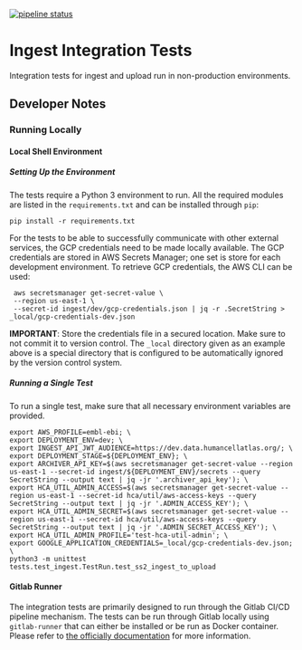 [![pipeline status](https://gitlab.ebi.ac.uk/hca/ingest-integration-tests/badges/dev/pipeline.svg)](https://gitlab.ebi.ac.uk/hca/ingest-integration-tests/-/commits/dev)


# Ingest Integration Tests
Integration tests for ingest and upload run in non-production environments.

## Developer Notes

### Running Locally

#### Local Shell Environment

##### Setting Up the Environment

The tests require a Python 3 environment to run. All the required modules are listed in the `requirements.txt` and can
be installed through `pip`:

    pip install -r requirements.txt
    
For the tests to be able to successfully communicate with other external services, the GCP credentials need to be 
made locally available. The GCP credentials are stored in AWS Secrets Manager; one set is store for each development 
environment. To retrieve GCP credentials, the AWS CLI can be used:

```
 aws secretsmanager get-secret-value \
 --region us-east-1 \
 --secret-id ingest/dev/gcp-credentials.json | jq -r .SecretString > _local/gcp-credentials-dev.json
```

**IMPORTANT**: Store the credentials file in a secured location. Make sure to not commit it to version control. 
The `_local` directory given as an example above is a special directory that is configured to be automatically 
ignored by the version control system.

##### Running a Single Test

To run a single test, make sure that all necessary environment variables are provided.

```
export AWS_PROFILE=embl-ebi; \
export DEPLOYMENT_ENV=dev; \
export INGEST_API_JWT_AUDIENCE=https://dev.data.humancellatlas.org/; \
export DEPLOYMENT_STAGE=${DEPLOYMENT_ENV}; \
export ARCHIVER_API_KEY=$(aws secretsmanager get-secret-value --region us-east-1 --secret-id ingest/${DEPLOYMENT_ENV}/secrets --query SecretString --output text | jq -jr '.archiver_api_key'); \
export HCA_UTIL_ADMIN_ACCESS=$(aws secretsmanager get-secret-value --region us-east-1 --secret-id hca/util/aws-access-keys --query SecretString --output text | jq -jr '.ADMIN_ACCESS_KEY'); \
export HCA_UTIL_ADMIN_SECRET=$(aws secretsmanager get-secret-value --region us-east-1 --secret-id hca/util/aws-access-keys --query SecretString --output text | jq -jr '.ADMIN_SECRET_ACCESS_KEY'); \
export HCA_UTIL_ADMIN_PROFILE='test-hca-util-admin'; \
export GOOGLE_APPLICATION_CREDENTIALS=_local/gcp-credentials-dev.json; \
python3 -m unittest tests.test_ingest.TestRun.test_ss2_ingest_to_upload
``` 

#### Gitlab Runner

The integration tests are primarily designed to run through the Gitlab CI/CD pipeline mechanism. The tests can be run
through Gitlab locally using `gitlab-runner` that can either be installed or be run as Docker container. Please refer
to [the officially documentation](https://docs.gitlab.com/runner/) for more information.
